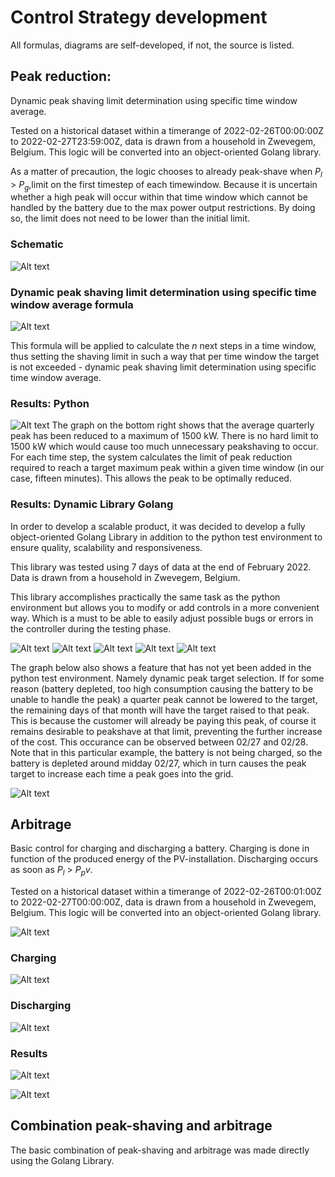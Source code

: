 # Control Strategy development

All formulas, diagrams are self-developed, if not, the source is listed.

## Peak reduction:

Dynamic peak shaving limit determination using specific time window average.

Tested on a historical dataset within a timerange of 2022-02-26T00:00:00Z to 2022-02-27T23:59:00Z, data is drawn from a household in Zwevegem, Belgium. This logic will be converted into an object-oriented Golang library.

As a matter of precaution, the logic chooses to already peak-shave when $P_l$ > $P_g$,limit on the first timestep of each timewindow. Because it is uncertain whether a high peak will occur within that time window which cannot be handled by the battery due to the max power output restrictions. By doing so, the limit does not need to be lower than the initial limit.

### Schematic

![Alt text](Images/Schematic_peakreduction.png)

### Dynamic peak shaving limit determination using specific time window average formula

![Alt text](Images/Formula_peakreduction.png)

This formula will be applied to calculate the $n$ next steps in a time window, thus setting the shaving limit in such a way that per time window the target is not exceeded - dynamic peak shaving limit determination using specific time window average.

### Results: Python

![Alt text](Images/Results_peakreduction.png)
The graph on the bottom right shows that the average quarterly peak has been reduced to a maximum of 1500 kW. There is no hard limit to 1500 kW which would cause too much unnecessary peakshaving to occur. For each time step, the system calculates the limit of peak reduction required to reach a target maximum peak within a given time window (in our case, fifteen minutes). This allows the peak to be optimally reduced. 

### Results: Dynamic Library Golang

In order to develop a scalable product, it was decided to develop a fully object-oriented Golang Library in addition to the python test environment to ensure quality, scalability and responsiveness. 

This library was tested using 7 days of data at the end of February 2022. Data is drawn from a household in Zwevegem, Belgium. 

This library accomplishes practically the same task as the python environment but allows you to modify or add controls in a more convenient way. Which is a must to be able to easily adjust possible bugs or errors in the controller during the testing phase.

![Alt text](Images/Results_peakreduction_Go.png)
![Alt text](Images/Results_peakreduction_Go1.png)
![Alt text](Images/Results_peakreduction_Go2.png)
![Alt text](Images/Results_peakreduction_Go3.png)
![Alt text](Images/Results_peakreduction_Go4.png)

The graph below also shows a feature that has not yet been added in the python test environment. Namely dynamic peak target selection. If for some reason (battery depleted, too high consumption causing the battery to be unable to handle the peak) a quarter peak cannot be lowered to the target, the remaining days of that month will have the target raised to that peak. This is because the customer will already be paying this peak, of course it remains desirable to peakshave at that limit, preventing the further increase of the cost. This occurance can be observed between 02/27 and 02/28. Note that in this particular example, the battery is not being charged, so the battery is depleted around midday 02/27, which in turn causes the peak target to increase each time a peak goes into the grid.

![Alt text](Images/Results_peakreduction_Go5.png)

## Arbitrage

Basic control for charging and discharging a battery. Charging is done in function of the produced energy of the PV-installation. Discharging occurs as soon as $P_l$ > $P_pv$.

Tested on a historical dataset within a timerange of 2022-02-26T00:01:00Z to 2022-02-27T00:00:00Z, data is drawn from a household in Zwevegem, Belgium. This logic will be converted into an object-oriented Golang library.

![Alt text](Images/Calculations_Arbitrage.png)

### Charging

![Alt text](Images/Schematic_arbitrage_charging.png)

### Discharging

![Alt text](Images/Schematic_arbitrage_discharging.png)

### Results

![Alt text](Images/Results_arbitrage.png)

![Alt text](Images/Results2_arbitrage.png)

## Combination peak-shaving and arbitrage

The basic combination of peak-shaving and arbitrage was made directly using the Golang Library.
